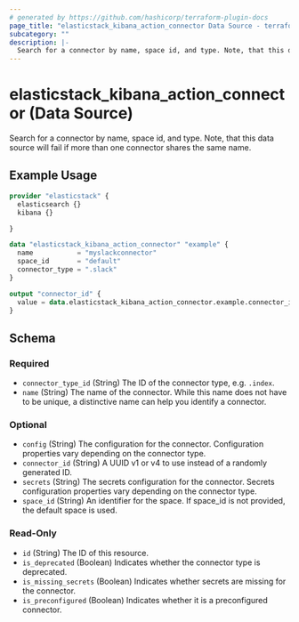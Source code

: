 ```yaml
---
# generated by https://github.com/hashicorp/terraform-plugin-docs
page_title: "elasticstack_kibana_action_connector Data Source - terraform-provider-elasticstack"
subcategory: ""
description: |-
  Search for a connector by name, space id, and type. Note, that this data source will fail if more than one connector shares the same name.
---
```


# elasticstack_kibana_action_connector (Data Source)

Search for a connector by name, space id, and type. Note, that this data source will fail if more than one connector shares the same name.

## Example Usage

```terraform
provider "elasticstack" {
  elasticsearch {}
  kibana {}

}

data "elasticstack_kibana_action_connector" "example" {
  name           = "myslackconnector"
  space_id       = "default"
  connector_type = ".slack"
}

output "connector_id" {
  value = data.elasticstack_kibana_action_connector.example.connector_id
}
```

<!-- schema generated by tfplugindocs -->
## Schema

### Required

- `connector_type_id` (String) The ID of the connector type, e.g. `.index`.
- `name` (String) The name of the connector. While this name does not have to be unique, a distinctive name can help you identify a connector.

### Optional

- `config` (String) The configuration for the connector. Configuration properties vary depending on the connector type.
- `connector_id` (String) A UUID v1 or v4 to use instead of a randomly generated ID.
- `secrets` (String) The secrets configuration for the connector. Secrets configuration properties vary depending on the connector type.
- `space_id` (String) An identifier for the space. If space_id is not provided, the default space is used.

### Read-Only

- `id` (String) The ID of this resource.
- `is_deprecated` (Boolean) Indicates whether the connector type is deprecated.
- `is_missing_secrets` (Boolean) Indicates whether secrets are missing for the connector.
- `is_preconfigured` (Boolean) Indicates whether it is a preconfigured connector.
